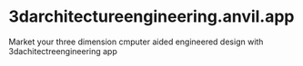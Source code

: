 # 3darchitectureengineering.anvil.app
Market your three dimension cmputer aided engineered design with 3dachitectreengineering app
